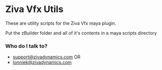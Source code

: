 # Ziva Vfx Utils #

These are utility scripts for the Ziva Vfx maya plugin.

Put the zBuilder folder and all of it's contents in a maya scripts directory

### Who do I talk to? ###

* support@zivadynamics.com OR
* lonniek@zivadynamics.com